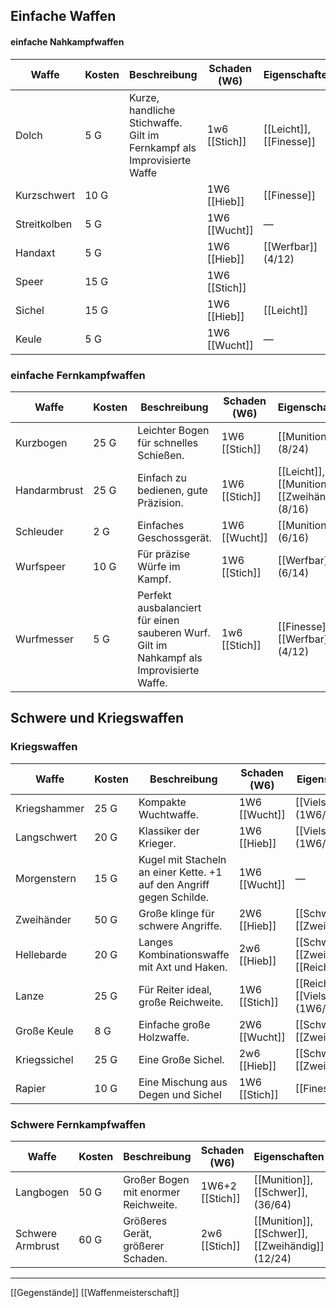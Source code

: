 ## Einfache Waffen

#### einfache Nahkampfwaffen
| Waffe        | Kosten | Beschreibung                                                           | Schaden (W6)  | Eigenschaften           |
| ------------ | ------ | ---------------------------------------------------------------------- | ------------- | ----------------------- |
| Dolch        | 5 G    | Kurze, handliche Stichwaffe. Gilt im Fernkampf als Improvisierte Waffe | 1w6 [[Stich]] | [[Leicht]], [[Finesse]] |
| Kurzschwert  | 10 G   |                                                                        | 1W6 [[Hieb]]  | [[Finesse]]             |
| Streitkolben | 5 G    |                                                                        | 1W6 [[Wucht]] | —                       |
| Handaxt      | 5 G    |                                                                        | 1W6 [[Hieb]]  | [[Werfbar]] (4/12)      |
| Speer        | 15 G   |                                                                        | 1W6 [[Stich]] |                         |
| Sichel       | 15 G   |                                                                        | 1W6 [[Hieb]]  | [[Leicht]]              |
| Keule        | 5 G    |                                                                        | 1W6 [[Wucht]] | —                       |


### einfache Fernkampfwaffen

| Waffe        | Kosten | Beschreibung                                                                             | Schaden (W6)  | Eigenschaften                                   |
| ------------ | ------ | ---------------------------------------------------------------------------------------- | ------------- | ----------------------------------------------- |
| Kurzbogen    | 25 G   | Leichter Bogen für schnelles Schießen.                                                   | 1W6 [[Stich]] | [[Munition]] (8/24)                             |
| Handarmbrust | 25 G   | Einfach zu bedienen, gute Präzision.                                                     | 1W6 [[Stich]] | [[Leicht]], [[Munition]], [[Zweihändig]] (8/16) |
| Schleuder    | 2 G    | Einfaches Geschossgerät.                                                                 | 1W6 [[Wucht]] | [[Munition]] (6/16)                             |
| Wurfspeer    | 10 G   | Für präzise Würfe im Kampf.                                                              | 1W6 [[Stich]] | [[Werfbar]] (6/14)                              |
| Wurfmesser   | 5 G    | Perfekt ausbalanciert für einen sauberen Wurf. Gilt im Nahkampf als Improvisierte Waffe. | 1w6 [[Stich]] | [[Finesse]], [[Werfbar]] (4/12)                 |

## Schwere und Kriegswaffen
### Kriegswaffen

| Waffe        | Kosten | Beschreibung                                                         | Schaden (W6)  | Eigenschaften                              |
| ------------ | ------ | -------------------------------------------------------------------- | ------------- | ------------------------------------------ |
| Kriegshammer | 25 G   | Kompakte Wuchtwaffe.                                                 | 1W6 [[Wucht]] | [[Vielseitig]] (1W6/2w6)                   |
| Langschwert  | 20 G   | Klassiker der Krieger.                                               | 1W6 [[Hieb]]  | [[Vielseitig]] (1W6/2W6)                   |
| Morgenstern  | 15 G   | Kugel mit Stacheln an einer Kette. +1 auf den Angriff gegen Schilde. | 1W6 [[Wucht]] | —                                          |
| Zweihänder   | 50 G   | Große klinge für schwere Angriffe.                                   | 2W6 [[Hieb]]  | [[Schwer]], [[Zweihändig]]                 |
| Hellebarde   | 20 G   | Langes Kombinationswaffe mit Axt und Haken.                          | 2w6 [[Hieb]]  | [[Schwer]], [[Zweihändig]], [[Reichweite]] |
| Lanze        | 25 G   | Für Reiter ideal, große Reichweite.                                  | 1W6 [[Stich]] | [[Reichweite]], [[Vielseitig]] (1W6/2W6)   |
| Große Keule  | 8 G    | Einfache große Holzwaffe.                                            | 2W6 [[Wucht]] | [[Schwer]], [[Zweihändig]]                 |
| Kriegssichel | 25 G   | Eine Große Sichel.                                                   | 2w6 [[Hieb]]  | [[Schwer]], [[Zweihändig]]                 |
| Rapier       | 10 G   | Eine Mischung aus Degen und Sichel                                   | 1W6 [[Stich]] | [[Finesse]]                                |


### Schwere Fernkampfwaffen

| Waffe            | Kosten | Beschreibung                         | Schaden (W6)    | Eigenschaften                                    |
| ---------------- | ------ | ------------------------------------ | --------------- | ------------------------------------------------ |
| Langbogen        | 50 G   | Großer Bogen mit enormer Reichweite. | 1W6+2 [[Stich]] | [[Munition]], [[Schwer]], (36/64)                |
| Schwere Armbrust | 60 G   | Größeres Gerät, größerer Schaden.    | 2w6 [[Stich]]   | [[Munition]], [[Schwer]], [[Zweihändig]] (12/24) |

---
[[Gegenstände]]
[[Waffenmeisterschaft]]